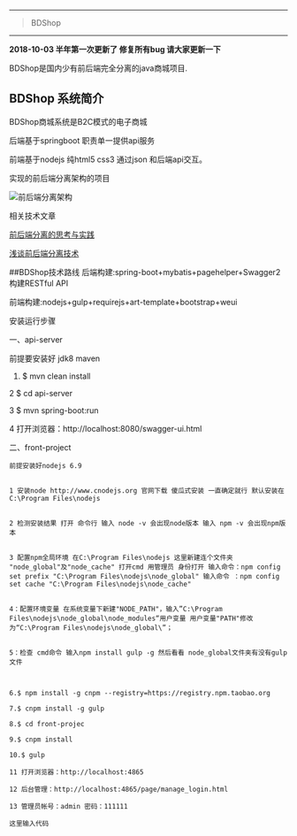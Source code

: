 ------------------------------------------------

> BDShop 

------------------------------------------------

 **2018-10-03  半年第一次更新了 修复所有bug 请大家更新一下** 


BDShop是国内少有前后端完全分离的java商城项目.
## BDShop 系统简介
BDShop商城系统是B2C模式的电子商城

后端基于springboot 职责单一提供api服务

前端基于nodejs 纯html5 css3 通过json 和后端api交互。


实现的前后端分离架构的项目

![前后端分离架构](https://git.oschina.net/uploads/images/2017/0426/154407_2f5bf086_127930.png "前后端分离架构")





相关技术文章

[前后端分离的思考与实践](http://blog.jobbole.com/65513/)

[浅谈前后端分离技术](http://www.jianshu.com/p/f1287e1aee50)


##BDShop技术路线
后端构建:spring-boot+mybatis+pagehelper+Swagger2构建RESTful API

前端构建:nodejs+gulp+requirejs+art-template+bootstrap+weui


安装运行步骤

一、api-server

前提要安装好 jdk8 maven 

1.  $ mvn clean install

2   $ cd api-server

3   $ mvn spring-boot:run

4  打开浏览器：http://localhost:8080/swagger-ui.html

二、front-project

    前提安装好nodejs 6.9


    1 安装node http://www.cnodejs.org 官网下载 傻瓜式安装 一直确定就行 默认安装在 C:\Program Files\nodejs


    2 检测安装结果 打开 命令行 输入 node -v 会出现node版本 输入 npm -v 会出现npm版本


    3 配置npm全局环境 在C:\Program Files\nodejs 这里新建连个文件夹 "node_global"及"node_cache" 打开cmd 用管理员 身份打开 输入命令：npm config set prefix "C:\Program Files\nodejs\node_global" 输入命令 ：npm config set cache "C:\Program Files\nodejs\node_cache"


    4：配置环境变量 在系统变量下新建"NODE_PATH"，输入”C:\Program Files\nodejs\node_global\node_modules“用户变量 用户变量"PATH"修改为“C:\Program Files\nodejs\node_global\”；


    5：检查 cmd命令 输入npm install gulp -g 然后看看 node_global文件夹有没有gulp文件


    
    6.$ npm install -g cnpm --registry=https://registry.npm.taobao.org

    7.$ cnpm install -g gulp 

    8.$ cd front-projec

    9.$ cnpm install

    10.$ gulp

    11 打开浏览器：http://localhost:4865

    12 后台管理：http://localhost:4865/page/manage_login.html

    13 管理员帐号：admin 密码：111111

```
这里输入代码
```